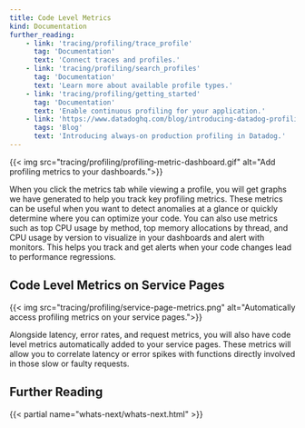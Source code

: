 ```yaml
---
title: Code Level Metrics
kind: Documentation
further_reading:
    - link: 'tracing/profiling/trace_profile'
      tag: 'Documentation'
      text: 'Connect traces and profiles.'
    - link: 'tracing/profiling/search_profiles'
      tag: 'Documentation'
      text: 'Learn more about available profile types.'  
    - link: 'tracing/profiling/getting_started'
      tag: 'Documentation'
      text: 'Enable continuous profiling for your application.'
    - link: 'https://www.datadoghq.com/blog/introducing-datadog-profiling/'
      tags: 'Blog'
      text: 'Introducing always-on production profiling in Datadog.'
---
```


{{< img src="tracing/profiling/profiling-metric-dashboard.gif" alt="Add profiling metrics to your dashboards.">}}

When you click the metrics tab while viewing a profile, you will get graphs we have generated to help you track key profiling metrics. These metrics can be useful when you want to detect anomalies at a glance or quickly determine where you can optimize your code. You can also use metrics such as top CPU usage by method, top memory allocations by thread, and CPU usage by version to visualize in your dashboards and alert with monitors. This helps you track and get alerts when your code changes lead to performance regressions.

## Code Level Metrics on Service Pages

{{< img src="tracing/profiling/service-page-metrics.png" alt="Automatically access profiling metrics on your service pages.">}}

Alongside latency, error rates, and request metrics, you will also have code level metrics automatically added to your service pages. These metrics will allow you to correlate latency or error spikes with functions directly involved in those slow or faulty requests.  

## Further Reading

{{< partial name="whats-next/whats-next.html" >}}
